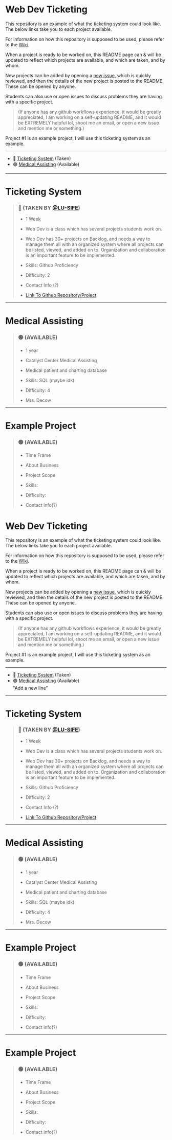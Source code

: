 # Web Dev Ticketing

This repository is an example of what the ticketing system could look like. The below links take you to each project available.

For information on how this repository is supposed to be used, please refer to the [Wiki](https://github.com/LU-SIFE/Web-Dev-Ticketing/wiki).

When a project is ready to be worked on, this README page can & will be updated to reflect which projects are available, and which are taken, and by whom.

New projects can be added by opening a [new issue](https://github.com/LU-SIFE/Web-Dev-Ticketing/issues/1), which is quickly reviewed, and then the details of the new project is posted to the README. These can be opened by anyone.

Students can also use or open issues to discuss problems they are having with a specific project.

>(If anyone has any github workflows experience, it would be greatly appreciated, I am working on a self-updating README, and it would be EXTREMELY helpful lol, shoot me an email, or open a new issue and mention me or something.)

Project #1 is an example project, I will use this ticketing system as an example.

---

- :red_circle: [Ticketing System](#Ticketing-System) (Taken)<br>
- :green_circle: [Medical Assisting](#Medical-Assisting) (Available)<br>
<!-- INDEX MARKER -->

---

# Ticketing System
>### :red_circle: (TAKEN BY [@LU-SIFE](https://github.com/LU-SIFE))
>
> - 1 Week
>
> - Web Dev is a class which has several projects students work on.
>
> - Web Dev has 30+ projects on Backlog, and needs a way to manage them all with an organized system where all projects can be listed, viewed, and added on to. Organization and collaboration is an important feature to be implemented.
>
> - Skills: Github Proficiency
>
> - Difficulty: 2
>
> - Contact Info (?)
>
> - [Link To Github Repository/Project](https://github.com/LU-SIFE/Web-Dev-Ticketing)

---

# Medical Assisting
> ### :green_circle: (AVAILABLE)
>
> - 1 year
>
> - Catalyst Center Medical Assisting
>
> - Medical patient and charting database
>
> - Skills: SQL (maybe idk)
>
> - Difficulty: 4
>
> - Mrs. Decow
 
---

# Example Project
> ### :green_circle: (AVAILABLE)
>
> - Time Frame
>
> - About Business
>
> - Project Scope
>
> - Skills: 
>
> - Difficulty: 
>
> - Contact info(?)
# Web Dev Ticketing

This repository is an example of what the ticketing system could look like. The below links take you to each project available.

For information on how this repository is supposed to be used, please refer to the [Wiki](https://github.com/LU-SIFE/Web-Dev-Ticketing/wiki).

When a project is ready to be worked on, this README page can & will be updated to reflect which projects are available, and which are taken, and by whom.

New projects can be added by opening a [new issue](https://github.com/LU-SIFE/Web-Dev-Ticketing/issues/1), which is quickly reviewed, and then the details of the new project is posted to the README. These can be opened by anyone.

Students can also use or open issues to discuss problems they are having with a specific project.

>(If anyone has any github workflows experience, it would be greatly appreciated, I am working on a self-updating README, and it would be EXTREMELY helpful lol, shoot me an email, or open a new issue and mention me or something.)

Project #1 is an example project, I will use this ticketing system as an example.

---

- :red_circle: [Ticketing System](#Ticketing-System) (Taken)<br>
- :green_circle: [Medical Assisting](#Medical-Assisting) (Available)<br>
"Add a new line"
<!-- INDEX MARKER -->

---

# Ticketing System
>### :red_circle: (TAKEN BY [@LU-SIFE](https://github.com/LU-SIFE))
>
> - 1 Week
>
> - Web Dev is a class which has several projects students work on.
>
> - Web Dev has 30+ projects on Backlog, and needs a way to manage them all with an organized system where all projects can be listed, viewed, and added on to. Organization and collaboration is an important feature to be implemented.
>
> - Skills: Github Proficiency
>
> - Difficulty: 2
>
> - Contact Info (?)
>
> - [Link To Github Repository/Project](https://github.com/LU-SIFE/Web-Dev-Ticketing)

---

# Medical Assisting
> ### :green_circle: (AVAILABLE)
>
> - 1 year
>
> - Catalyst Center Medical Assisting
>
> - Medical patient and charting database
>
> - Skills: SQL (maybe idk)
>
> - Difficulty: 4
>
> - Mrs. Decow
 
---

# Example Project
> ### :green_circle: (AVAILABLE)
>
> - Time Frame
>
> - About Business
>
> - Project Scope
>
> - Skills: 
>
> - Difficulty: 
>
> - Contact info(?)

 
---

# Example Project
> ### :green_circle: (AVAILABLE)
>
> - Time Frame
>
> - About Business
>
> - Project Scope
>
> - Skills: 
>
> - Difficulty: 
>
> - Contact info(?)

